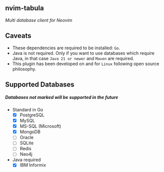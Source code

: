 ## nvim-tabula
*Multi database client for Neovim*

## Caveats
- These dependencies are required to be installed: `Go`. 
- Java is not required. Only if you want to use databases which require Java, in that case `Java 21 or newer` and `Maven` are required.
- This plugin has been developed on and for `Linux` following open source philosophy.

## Supported Databases
##### Databases not marked will be supported in the future
- Standard in Go
    - [x] PostgreSQL
    - [x] MySQL
    - [x] MS-SQL (Microsoft)
    - [x] MongoDB
    - [ ] Oracle
    - [ ] SQLite
    - [ ] Redis
    - [ ] Neo4j
- Java required
    - [x] IBM Informix
